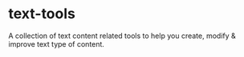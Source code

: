 # text-tools
A collection of text content related tools to help you create, modify &amp; improve text type of content.

